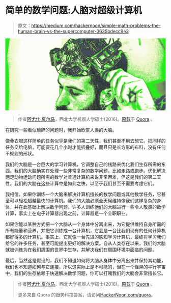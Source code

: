 # 简单的数学问题:人脑对超级计算机

> 原文：<https://medium.com/hackernoon/simple-math-problems-the-human-brain-vs-the-supercomputer-3635bdecc9e3>

![](img/a40f8b7fa0ba73ebdc5a431afac88e10.png)

> 作者[阿尤什·夏尔马](https://www.quora.com/profile/Ayush-Sharma-1)，西北大学机器人学硕士(2016)。[原载](https://www.quora.com/As-the-human-brain-is-more-complex-than-a-supercomputer-why-do-we-struggle-to-compute-seemingly-simple-math-problems-in-our-heads/answer/Ayush-Sharma-1)于 [Quora](http://hackernoon.com/?ref=hackernoon) 。

在研究一些看似琐碎的问题时，我开始欣赏人类的大脑。

像叠衣服这样简单的任务似乎是我们的第二天性，我们甚至不用去想它。把同样的任务交给电脑，可能要花几个小时才能折叠好，而且只是长方形的布料，没有任何不规则的形状。

我们的大脑是一台巨大的学习计算机，它调整自己的线路来优化我们生存所需的东西。我们的大脑确实在处理一些非常复杂的数学问题，比如走路或跑步。优化解决两足动物运动问题所需的数学对普通计算机来说非常困难，但这是我们的第二天性。我们的大脑在这些计算中是如此之快，以至于我们甚至不需要考虑它们。

我相信，如果你训练一个大脑来解决计算机擅长的数学问题或其他数学任务，它甚至可以轻松超越最快的计算机。我们的大脑必须全天候维持像我们这样复杂的身体，并在此基础上解决数学问题。许多人训练他们的大脑进行一些令人敬畏的数学计算，事实上在电子计算器出现之前，计算器是一个全职职业。

如果你能以某种方式把一个大脑从一个身体中分离出来，为它提供维持自身所需的所有能量和营养，并把它训练成一台计算机，它会是一台比我们现有的任何计算机都好得多的计算机。事实上，它就像一台先进的感知学习计算机，最终将学习我们给它的许多任务，甚至可能提出更好的解决方案。自从人类存在以来，我们的大脑就被训练为在我们周围的世界中生存，并解决我们在周围环境中面临的问题。

最后，当然这是假设的，我们不知道如何将大脑从身体中分离出来并保持其功能，我们也不知道如何与它连接，所以这实际上是不可能的，但在一个怪异的平行宇宙中，我们的生存依赖于快速解决数学问题，你可以打赌我们的大脑会非常擅长它。

> 作者[阿尤什·夏尔马](https://www.quora.com/profile/Ayush-Sharma-1)，西北大学机器人学硕士(2016)。[原载](https://www.quora.com/As-the-human-brain-is-more-complex-than-a-supercomputer-why-do-we-struggle-to-compute-seemingly-simple-math-problems-in-our-heads/answer/Ayush-Sharma-1)于 [Quora](http://hackernoon.com/?ref=hackernoon) 。
> 
> 更多来自 Quora 的趋势科技答案，请访问[HackerNoon.com/quora](https://hackernoon.com/quora/home)。